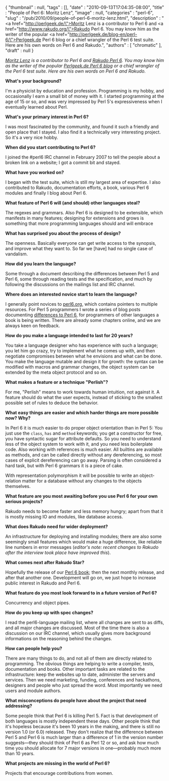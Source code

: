 {
   "thumbnail" : null,
   "tags" : [],
   "date" : "2010-09-13T17:04:35-08:00",
   "title" : "People of Perl 6: Moritz Lenz",
   "image" : null,
   "categories" : "perl-6",
   "slug" : "/pub/2010/09/people-of-perl-6-moritz-lenz.html",
   "description" : "<a href=\"http://perlgeek.de/\">Moritz Lenz</a> is a contributor to Perl 6 and <a href=\"http://www.rakudo.org/\">Rakudo Perl 6</a>.  You may know him as the writer of the popular <a href=\"http://perlgeek.de/blog-en/perl-6/\">Perlgeek.de Perl 6 blog</a> or a chief wrangler of the Perl 6 test suite.  Here are his own words on Perl 6 and Rakudo.",
   "authors" : [
      "chromatic"
   ],
   "draft" : null
}



*[Moritz Lenz](http://perlgeek.de/) is a contributor to Perl 6 and [Rakudo Perl 6](http://www.rakudo.org/). You may know him as the writer of the popular [Perlgeek.de Perl 6 blog](http://perlgeek.de/blog-en/perl-6/) or a chief wrangler of the Perl 6 test suite. Here are his own words on Perl 6 and Rakudo.*

**What's your background?**

I'm a physicist by education and profession. Programming is my hobby, and occasionally I earn a small bit of money with it. I started programming at the age of 15 or so, and was very impressed by Perl 5's expressiveness when I eventually learned about Perl.

**What's your primary interest in Perl 6?**

I was most fascinated by the community, and found it such a friendly and open place that I stayed. I also find it a technically very interesting project. So it's a very nice hobby.

**When did you start contributing to Perl 6?**

I joined the \#perl6 IRC channel in February 2007 to tell the people about a broken link on a website; I got a commit bit and stayed.

**What have you worked on?**

I began with the test suite, which is still my largest area of expertise. I also contributed to Rakudo, documentation efforts, a book, various Perl 6 modules and finally I blog about Perl 6.

**What feature of Perl 6 will (and should) other languages steal?**

The regexes and grammars. Also Perl 6 is designed to be extensible, which manifests in many features; designing for extensions and grows is something that more programming languages should and will embrace

**What has surprised you about the process of design?**

The openness. Basically everyone can get write access to the synopsis, and improve what they want to. So far we \[have\] had no single case of vandalism.

**How did you learn the language?**

Some through a document describing the differences between Perl 5 and Perl 6, some through reading tests and the specification, and much by following the discussions on the mailings list and IRC channel.

**Where does an interested novice start to learn the language?**

I generally point novices to [perl6.org](http://perl6.org/), which contains pointers to multiple resources. For Perl 5 programmers I wrote a series of blog posts documenting [differences to Perl 6](http://perlgeek.de/blog-en/perl-5-to-6/), for programmers of other languages a book is being written. There are already some chapters online, and we are always keen on feedback.

**How do you make a language intended to last for 20 years?**

You take a language designer who has experience with such a language; you let him go crazy, try to implement what he comes up with, and then negotiate compromises between what he envisions and what can be done. You make the language mutable and design it for growth: the syntax can be modified with macros and grammar changes, the object system can be extended by the meta object protocol and so on.

**What makes a feature or a technique "Perlish"?**

For me, "Perlish" means to work towards human intuition, not against it. A feature should do what the user expects, instead of sticking to the smallest possible set of rules to deduce the behavior.

**What easy things are easier and which harder things are more possible now? Why?**

In Perl 6 it is much easier to do proper object orientation than in Perl 5: You just use the `class`, `has` and `method` keywords; you get a constructor for free, you have syntactic sugar for attribute defaults. So you need to understand less of the object system to work with it, and you need less boilerplate code. Also working with references is much easier. All builtins are available as methods, and can be called directly without any dereferencing, so most cases of explicit dereferencing can go away. Parsing is often considered a hard task, but with Perl 6 grammars it is a piece of cake.

With representation polymorphism it will be possible to write an object-relation matter for a database without any changes to the objects themselves.

**What feature are you most awaiting before you use Perl 6 for your own serious projects?**

Rakudo needs to become faster and less memory hungry; apart from that it is mostly missing IO and modules, like database access.

**What does Rakudo need for wider deployment?**

An infrastructure for deploying and installing modules; there are also some seemingly small features which would make a huge difference, like reliable line numbers in error messages (*editor's note: recent changes to Rakudo after the interview took place have improved this*).

**What comes next after Rakudo Star?**

Hopefully the release of our [Perl 6 book](http://github.com/perl6/book); then the next monthly release, and after that another one. Development will go on, we just hope to increase public interest in Rakudo and Perl 6.

**What feature do you most look forward to in a future version of Perl 6?**

Concurrency and object pipes.

**How do you keep up with spec changes?**

I read the perl6-language mailing list, where all changes are sent to as diffs, and all major changes are discussed. Most of the time there is also a discussion on our IRC channel, which usually gives more background informations on the reasoning behind the changes.

**How can people help you?**

There are many things to do, and not all of them are directly related to programming. The obvious things are helping to write a compiler, tests, documentation and books. Other important tasks are related to the infrastructure: keep the websites up to date, administer the servers and services. Then we need marketing, funding, conferences and hackathons, designers and people who just spread the word. Most importantly we need users and module authors.

**What misconceptions do people have about the project that need addressing?**

Some people think that Perl 6 is killing Perl 5. Fact is that development of both languages is mostly independent these days. Other people think that it's hopeless because it's been 10 years in the making, and there is still no version 1.0 (or 6.0) released. They don't realize that the difference between Perl 5 and Perl 6 is much larger than a difference of 1 in the version number suggests—they should think of Perl 6 as Perl 12 or so, and ask how much time you should allocate for 7 major versions in one—probably much more than 10 years.

**What projects are missing in the world of Perl 6?**

Projects that encourage contributions from women.
